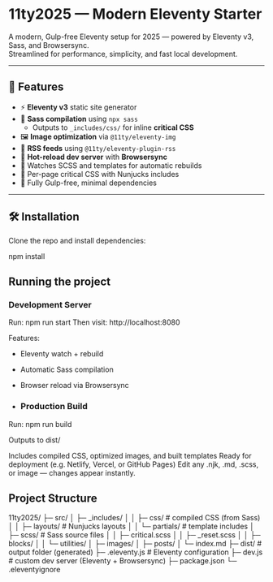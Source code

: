 # 11ty2025 — Modern Eleventy Starter

A modern, Gulp-free Eleventy setup for 2025 — powered by Eleventy v3, Sass, and Browsersync.  
Streamlined for performance, simplicity, and fast local development.  

---

## 🚀 Features

- ⚡ **Eleventy v3** static site generator  
- 🧶 **Sass compilation** using `npx sass`  
  - Outputs to `_includes/css/` for inline **critical CSS**  
- 🖼️ **Image optimization** via `@11ty/eleventy-img`  
- 📰 **RSS feeds** using `@11ty/eleventy-plugin-rss`  
- 💨 **Hot-reload dev server** with **Browsersync**  
- 🔄 Watches SCSS and templates for automatic rebuilds  
- 🧩 Per-page critical CSS with Nunjucks includes  
- 💅 Fully Gulp-free, minimal dependencies  

---

## 🛠️ Installation

Clone the repo and install dependencies:

npm install

## Running the project 

### Development Server

Run: npm run start
Then visit: http://localhost:8080

Features:
- Eleventy watch + rebuild
- Automatic Sass compilation
- Browser reload via Browsersync

- ### Production Build

Run:  npm run build

Outputs to dist/

Includes compiled CSS, optimized images, and built templates
Ready for deployment (e.g. Netlify, Vercel, or GitHub Pages)
Edit any .njk, .md, .scss, or image — changes appear instantly.

## Project Structure

11ty2025/
├─ src/
│  ├─ _includes/
│  │  ├─ css/              # compiled CSS (from Sass)
│  │  ├─ layouts/          # Nunjucks layouts
│  │  └─ partials/         # template includes
│  ├─ scss/                # Sass source files
│  │  ├─ critical.scss
│  │  ├─ _reset.scss
│  │  ├─ blocks/
│  │  └─ utilities/
│  ├─ images/
│  ├─ posts/
│  └─ index.md
├─ dist/                   # output folder (generated)
├─ .eleventy.js            # Eleventy configuration
├─ dev.js                  # custom dev server (Eleventy + Browsersync)
├─ package.json
└─ .eleventyignore


